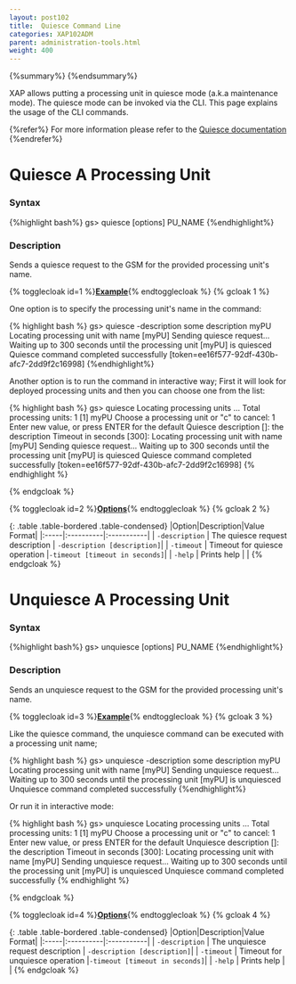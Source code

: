 ```yaml
---
layout: post102
title:  Quiesce Command Line
categories: XAP102ADM
parent: administration-tools.html
weight: 400
---
```


{%summary%} {%endsummary%}

XAP allows putting a processing unit in quiesce mode (a.k.a maintenance mode). The quiesce mode can be invoked via the CLI. This page explains the usage of the CLI commands.

{%refer%}
For more information please refer to the [Quiesce documentation](./quiesce-overview.html)
{%endrefer%}

# Quiesce A Processing Unit

### Syntax

{%highlight bash%}
gs> quiesce [options] PU_NAME
{%endhighlight%}

### Description

Sends a quiesce request to the GSM for the provided processing unit's name.

{% togglecloak id=1 %}**<u>Example</u>**{% endtogglecloak %}
{% gcloak 1 %}

One option is to specify the processing unit's name in the command:

{% highlight bash %}
gs> quiesce -description some description myPU
Locating processing unit with name [myPU]
Sending quiesce request...
Waiting up to 300 seconds until the processing unit [myPU] is quiesced
Quiesce command completed successfully [token=ee16f577-92df-430b-afc7-2dd9f2c16998]
{%endhighlight%}

Another option is to run the command in interactive way; First it will look for deployed processing units and then you can choose one from the list:

{% highlight bash %}
gs> quiesce
Locating processing units ...
Total processing units: 1
[1]	myPU
Choose a processing unit or "c" to cancel: 1
Enter new value, or press ENTER for the default
	Quiesce description []: the description
	Timeout in seconds [300]: 
Locating processing unit with name [myPU]
Sending quiesce request...
Waiting up to 300 seconds until the processing unit [myPU] is quiesced
Quiesce command completed successfully [token=ee16f577-92df-430b-afc7-2dd9f2c16998]
{% endhighlight %}

{% endgcloak %}

{% togglecloak id=2 %}**<u>Options</u>**{% endtogglecloak %}
{% gcloak 2 %}

{: .table .table-bordered .table-condensed}
|Option|Description|Value Format|
|:-----|:----------|:-----------|
| `-description` | The quiesce request description | `-description [description]`|
| `-timeout` | Timeout for quiesce operation |`-timeout [timeout in seconds]`|
| `-help`  | Prints help | |
{% endgcloak %}




# Unquiesce A Processing Unit

### Syntax

{%highlight bash%}
gs> unquiesce [options] PU_NAME
{%endhighlight%}

### Description

Sends an unquiesce request to the GSM for the provided processing unit's name.

{% togglecloak id=3 %}**<u>Example</u>**{% endtogglecloak %}
{% gcloak 3 %}

Like the quiesce command, the unquiesce command can be executed with a processing unit name;

{% highlight bash %}
gs> unquiesce -description some description myPU
Locating processing unit with name [myPU]
Sending unquiesce request...
Waiting up to 300 seconds until the processing unit [myPU] is unquiesced
Unquiesce command completed successfully
{%endhighlight%}

Or run it in interactive mode:

{% highlight bash %}
gs> unquiesce
Locating processing units ...
Total processing units: 1
[1]	myPU
Choose a processing unit or "c" to cancel: 1
Enter new value, or press ENTER for the default
	Unquiesce description []: the description
	Timeout in seconds [300]: 
Locating processing unit with name [myPU]
Sending unquiesce request...
Waiting up to 300 seconds until the processing unit [myPU] is unquiesced
Unquiesce command completed successfully
{% endhighlight %}

{% endgcloak %}

{% togglecloak id=4 %}**<u>Options</u>**{% endtogglecloak %}
{% gcloak 4 %}

{: .table .table-bordered .table-condensed}
|Option|Description|Value Format|
|:-----|:----------|:-----------|
| `-description` | The unquiesce request description | `-description [description]`|
| `-timeout` | Timeout for unquiesce operation |`-timeout [timeout in seconds]`|
| `-help`  | Prints help | |
{% endgcloak %}
